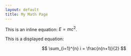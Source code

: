 ```yaml
---
layout: default
title: My Math Page
---
```


This is an inline equation: $E=mc^2$.

This is a displayed equation:

$$
\sum_{i=1}^{n} i = \frac{n(n+1)}{2}
$$


